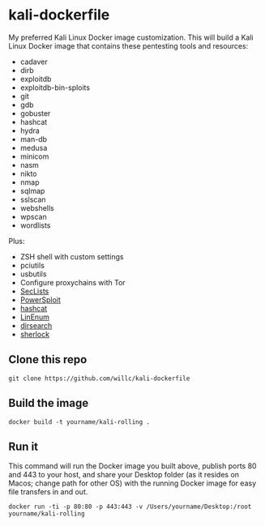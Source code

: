 # kali-dockerfile
My preferred Kali Linux Docker image customization. This will build a Kali Linux Docker image that contains these pentesting tools and resources:

- cadaver
- dirb
- exploitdb 
- exploitdb-bin-sploits 
- git 
- gdb 
- gobuster 
- hashcat 
- hydra 
- man-db 
- medusa 
- minicom 
- nasm 
- nikto 
- nmap 
- sqlmap 
- sslscan 
- webshells 
- wpscan 
- wordlists

Plus:
- ZSH shell with custom settings
- pciutils 
- usbutils
- Configure proxychains with Tor
- [SecLists](https://github.com/danielmiessler/SecLists)
- [PowerSploit](https://github.com/PowerShellMafia/PowerSploit)
- [hashcat](https://github.com/hashcat/hashcat)
- [LinEnum](https://github.com/rebootuser/LinEnum)
- [dirsearch](https://github.com/maurosoria/dirsearch)
- [sherlock](https://github.com/sdushantha/sherlock.git)


## Clone this repo

```
git clone https://github.com/willc/kali-dockerfile
```

## Build the image

```
docker build -t yourname/kali-rolling .
```

## Run it

This command will run the Docker image you built above, publish ports 80 and 443 to your host, and share your Desktop folder (as it resides on Macos; change path for other OS) with the running Docker image for easy file transfers in and out.

```
docker run -ti -p 80:80 -p 443:443 -v /Users/yourname/Desktop:/root yourname/kali-rolling
```
